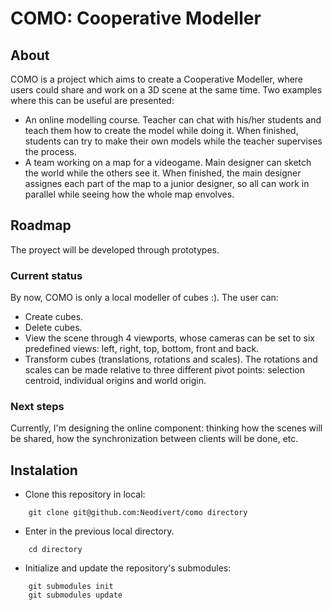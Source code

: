COMO: Cooperative Modeller
====

## About
COMO is a project which aims to create a Cooperative Modeller, where users could share and work on a 3D scene at the same time. Two examples where this can be useful are presented:
* An online modelling course. Teacher can chat with his/her students and teach them how to create the model while doing it. When finished, students can try to make their own models while the teacher supervises the process.
* A team working on a map for a videogame. Main designer can sketch the world while the others see it. When finished, the main designer assignes each part of the map to a junior designer, so all can work in parallel while seeing how the whole map envolves.

## Roadmap
The proyect will be developed through prototypes.

### Current status
By now, COMO is only a local modeller of cubes :). The user can:
* Create cubes.
* Delete cubes.
* View the scene through 4 viewports, whose cameras can be set to six predefined views: left, right, top, bottom, front and back. 
* Transform cubes (translations, rotations and scales). The rotations and scales can be made relative to three different pivot points: selection centroid, individual origins and world origin.

### Next steps
Currently, I'm designing the online component: thinking how the scenes will be shared, how the synchronization between clients will be done, etc.

## Instalation
* Clone this repository in local:

```
	git clone git@github.com:Neodivert/como directory
```

* Enter in the previous local directory.

```
	cd directory
```

* Initialize and update the repository's submodules:

```
	git submodules init  
	git submodules update  
```
